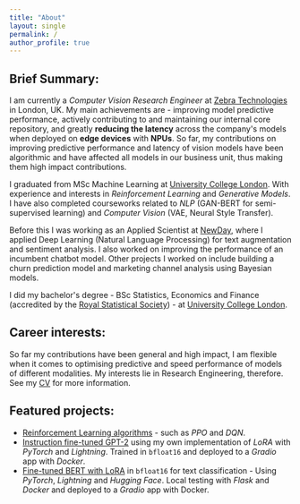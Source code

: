 ```yaml
---
title: "About"
layout: single
permalink: /
author_profile: true
---
```


## Brief Summary:
I am currently a *Computer Vision Research Engineer* at [Zebra Technologies](https://www.zebra.com/gb/en.html) in London, UK. My main achievements are - improving model predictive performance, actively contributing to and maintaining our internal core repository, and greatly **reducing the latency** across the company's models when deployed on **edge devices** with **NPUs**. So far, my contributions on improving predictive performance and latency of vision models have been algorithmic and have affected all models in our business unit, thus making them high impact contributions.

I graduated from MSc Machine Learning at [University College London](https://www.ucl.ac.uk). With experience and interests in *Reinforcement Learning* and *Generative Models*. I have also completed courseworks related to *NLP* (GAN-BERT for semi-supervised learning) and *Computer Vision* (VAE, Neural Style Transfer).

Before this I was working as an Applied Scientist at [NewDay](https://www.newday.co.uk/), where I applied Deep Learning (Natural Language Processing) for text augmentation and sentiment analysis. I also worked on improving the performance of an incumbent chatbot model. Other projects I worked on include building a churn prediction model and marketing channel analysis using Bayesian models.

I did my bachelor's degree - BSc Statistics, Economics and Finance (accredited by the [Royal Statistical Society](https://rss.org.uk/)) - at [University College London](https://www.ucl.ac.uk).

## Career interests:
So far my contributions have been general and high impact, I am flexible when it comes to optimising predictive and speed performance of models of different modalities. My interests lie in Research Engineering, therefore. See my [CV](https://drive.google.com/file/d/1wohUsuf_mL2NVbtHP6ihdlwULqEr64G_/view?usp=sharing) for more information.

## Featured projects:
* <a href="https://github.com/mariovas3/rl-algos" alt="link to rl-algos repo">Reinforcement Learning algorithms</a> - such as *PPO* and *DQN*.
* <a href="https://github.com/mariovas3/llms" alt="link to llms repo">Instruction fine-tuned GPT-2</a> using my own implementation of *LoRA* with *PyTorch* and *Lightning*. Trained in `bfloat16` and deployed to a *Gradio* app with *Docker*.
* <a href="https://github.com/mariovas3/bert-lora">Fine-tuned BERT with LoRA</a> in `bfloat16` for text classification - Using *PyTorch*, *Lightning* and *Hugging Face*. Local testing with *Flask* and *Docker* and deployed to a *Gradio* app with Docker.

